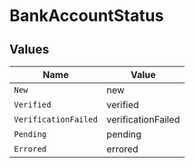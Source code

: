 # BankAccountStatus


## Values

| Name                 | Value                |
| -------------------- | -------------------- |
| `New`                | new                  |
| `Verified`           | verified             |
| `VerificationFailed` | verificationFailed   |
| `Pending`            | pending              |
| `Errored`            | errored              |